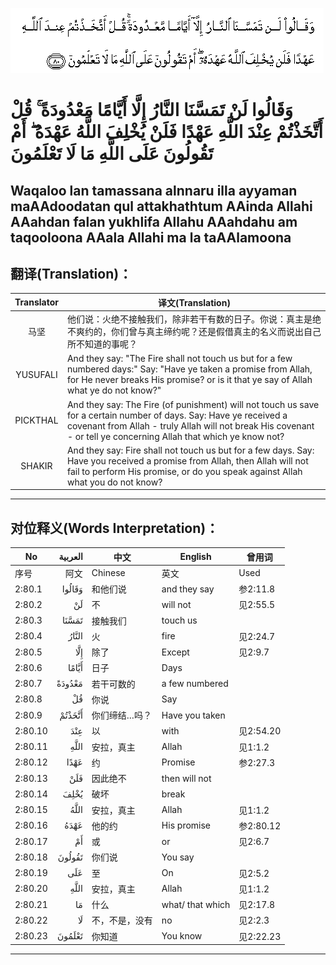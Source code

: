 ![002:080](images/002_080.gif)

#  وَقَالُوا لَنْ تَمَسَّنَا النَّارُ إِلَّا أَيَّامًا مَعْدُودَةً ۚ قُلْ أَتَّخَذْتُمْ عِنْدَ اللَّهِ عَهْدًا فَلَنْ يُخْلِفَ اللَّهُ عَهْدَهُ ۖ أَمْ تَقُولُونَ عَلَى اللَّهِ مَا لَا تَعْلَمُونَ 

## Waqaloo lan tamassana alnnaru illa ayyaman maAAdoodatan qul attakhathtum AAinda Allahi AAahdan falan yukhlifa Allahu AAahdahu am taqooloona AAala Allahi ma la taAAlamoona

## 翻译(Translation)：

| Translator | 译文(Translation)                                            |
|:----------:| ------------------------------------------------------------ |
| 马坚       | 他们说：火绝不接触我们，除非若干有数的日子。你说：真主是绝不爽约的，你们曾与真主缔约呢？还是假借真主的名义而说出自己所不知道的事呢？ |
| YUSUFALI   | And they say: "The Fire shall not touch us but for a few numbered days:" Say: "Have ye taken a promise from Allah, for He never breaks His promise? or is it that ye say of Allah what ye do not know?" |
| PICKTHAL   | And they say: The Fire (of punishment) will not touch us save for a certain number of days. Say: Have ye received a covenant from Allah - truly Allah will not break His covenant - or tell ye concerning Allah that which ye know not? |
| SHAKIR     | And they say: Fire shall not touch us but for a few days. Say: Have you received a promise from Allah, then Allah will not fail to perform His promise, or do you speak against Allah what you do not know? |

---

## 对位释义(Words Interpretation)：

| No      | العربية | 中文           | English          | 曾用词    |
| ------- | ------: | -------------- | ---------------- | --------- |
| 序号    |    阿文 | Chinese        | 英文             | Used      |
| 2:80.1  |  وَقَالُوا | 和他们说       | and they say     | 参2:11.8  |
| 2:80.2  |      لَنْ | 不             | will not         | 见2:55.5  |
| 2:80.3  |   تَمَسَّنَا | 接触我们       | touch us         |           |
| 2:80.4  |   النَّارُ | 火             | fire             | 见2:24.7  |
| 2:80.5  |     إِلَّا | 除了           | Except           | 见2:9.7   |
| 2:80.6  |   أَيَّامًا | 日子           | Days             |           |
| 2:80.7  |  مَعْدُودَةً | 若干可数的     | a few numbered   |           |
| 2:80.8  |      قُلْ | 你说           | Say              |           |
| 2:80.9  |  أَتَّخَذْتُمْ | 你们缔结…吗？  | Have you taken   |           |
| 2:80.10 |     عِنْدَ | 以             | with             | 见2:54.20 |
| 2:80.11 |    اللَّهِ | 安拉，真主     | Allah            | 见1:1.2   |
| 2:80.12 |    عَهْدًا | 约             | Promise          | 参2:27.3  |
| 2:80.13 |     فَلَنْ | 因此绝不       | then will not    |           |
| 2:80.14 |    يُخْلِفَ | 破坏           | break            |           |
| 2:80.15 |    اللَّهُ | 安拉，真主     | Allah            | 见1:1.2   |
| 2:80.16 |    عَهْدَهُ | 他的约         | His promise      | 参2:80.12 |
| 2:80.17 |      أَمْ | 或             | or               | 见2:6.7   |
| 2:80.18 |  تَقُولُونَ | 你们说         | You say          |           |
| 2:80.19 |     عَلَى | 至             | On               | 见2:5.2   |
| 2:80.20 |    اللَّهِ | 安拉，真主     | Allah            | 见1:1.2   |
| 2:80.21 |      مَا | 什么           | what/ that which | 见2:17.8  |
| 2:80.22 |      لَا | 不，不是，没有 | no               | 见2:2.3   |
| 2:80.23 |  تَعْلَمُونَ | 你知道         | You know         | 见2:22.23 |

---
